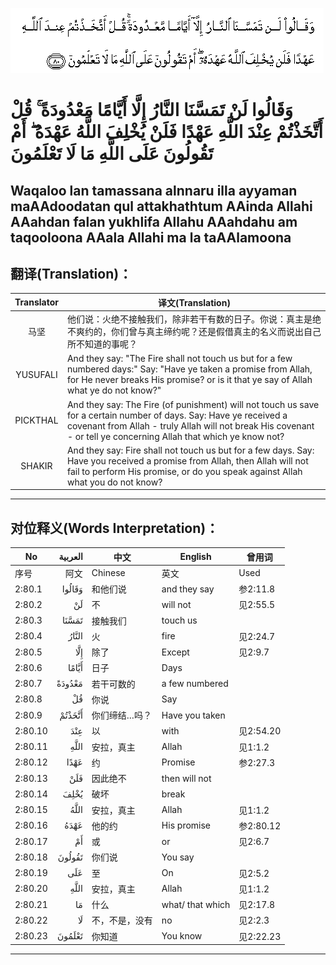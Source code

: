 ![002:080](images/002_080.gif)

#  وَقَالُوا لَنْ تَمَسَّنَا النَّارُ إِلَّا أَيَّامًا مَعْدُودَةً ۚ قُلْ أَتَّخَذْتُمْ عِنْدَ اللَّهِ عَهْدًا فَلَنْ يُخْلِفَ اللَّهُ عَهْدَهُ ۖ أَمْ تَقُولُونَ عَلَى اللَّهِ مَا لَا تَعْلَمُونَ 

## Waqaloo lan tamassana alnnaru illa ayyaman maAAdoodatan qul attakhathtum AAinda Allahi AAahdan falan yukhlifa Allahu AAahdahu am taqooloona AAala Allahi ma la taAAlamoona

## 翻译(Translation)：

| Translator | 译文(Translation)                                            |
|:----------:| ------------------------------------------------------------ |
| 马坚       | 他们说：火绝不接触我们，除非若干有数的日子。你说：真主是绝不爽约的，你们曾与真主缔约呢？还是假借真主的名义而说出自己所不知道的事呢？ |
| YUSUFALI   | And they say: "The Fire shall not touch us but for a few numbered days:" Say: "Have ye taken a promise from Allah, for He never breaks His promise? or is it that ye say of Allah what ye do not know?" |
| PICKTHAL   | And they say: The Fire (of punishment) will not touch us save for a certain number of days. Say: Have ye received a covenant from Allah - truly Allah will not break His covenant - or tell ye concerning Allah that which ye know not? |
| SHAKIR     | And they say: Fire shall not touch us but for a few days. Say: Have you received a promise from Allah, then Allah will not fail to perform His promise, or do you speak against Allah what you do not know? |

---

## 对位释义(Words Interpretation)：

| No      | العربية | 中文           | English          | 曾用词    |
| ------- | ------: | -------------- | ---------------- | --------- |
| 序号    |    阿文 | Chinese        | 英文             | Used      |
| 2:80.1  |  وَقَالُوا | 和他们说       | and they say     | 参2:11.8  |
| 2:80.2  |      لَنْ | 不             | will not         | 见2:55.5  |
| 2:80.3  |   تَمَسَّنَا | 接触我们       | touch us         |           |
| 2:80.4  |   النَّارُ | 火             | fire             | 见2:24.7  |
| 2:80.5  |     إِلَّا | 除了           | Except           | 见2:9.7   |
| 2:80.6  |   أَيَّامًا | 日子           | Days             |           |
| 2:80.7  |  مَعْدُودَةً | 若干可数的     | a few numbered   |           |
| 2:80.8  |      قُلْ | 你说           | Say              |           |
| 2:80.9  |  أَتَّخَذْتُمْ | 你们缔结…吗？  | Have you taken   |           |
| 2:80.10 |     عِنْدَ | 以             | with             | 见2:54.20 |
| 2:80.11 |    اللَّهِ | 安拉，真主     | Allah            | 见1:1.2   |
| 2:80.12 |    عَهْدًا | 约             | Promise          | 参2:27.3  |
| 2:80.13 |     فَلَنْ | 因此绝不       | then will not    |           |
| 2:80.14 |    يُخْلِفَ | 破坏           | break            |           |
| 2:80.15 |    اللَّهُ | 安拉，真主     | Allah            | 见1:1.2   |
| 2:80.16 |    عَهْدَهُ | 他的约         | His promise      | 参2:80.12 |
| 2:80.17 |      أَمْ | 或             | or               | 见2:6.7   |
| 2:80.18 |  تَقُولُونَ | 你们说         | You say          |           |
| 2:80.19 |     عَلَى | 至             | On               | 见2:5.2   |
| 2:80.20 |    اللَّهِ | 安拉，真主     | Allah            | 见1:1.2   |
| 2:80.21 |      مَا | 什么           | what/ that which | 见2:17.8  |
| 2:80.22 |      لَا | 不，不是，没有 | no               | 见2:2.3   |
| 2:80.23 |  تَعْلَمُونَ | 你知道         | You know         | 见2:22.23 |

---
